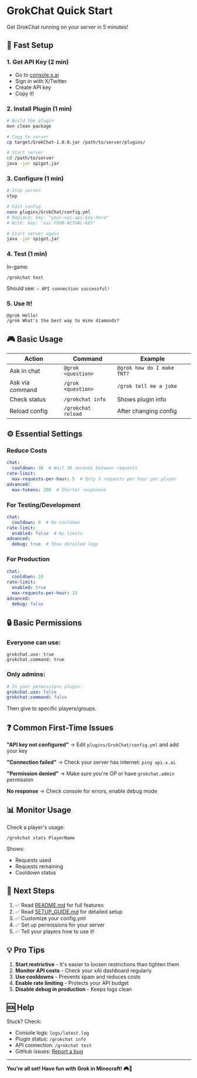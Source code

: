 # GrokChat Quick Start

Get GrokChat running on your server in 5 minutes!

## 🚀 Fast Setup

### 1. Get API Key (2 min)
- Go to [console.x.ai](https://console.x.ai/)
- Sign in with X/Twitter
- Create API key
- Copy it!

### 2. Install Plugin (1 min)
```bash
# Build the plugin
mvn clean package

# Copy to server
cp target/GrokChat-1.0.0.jar /path/to/server/plugins/

# Start server
cd /path/to/server
java -jar spigot.jar
```

### 3. Configure (1 min)
```bash
# Stop server
stop

# Edit config
nano plugins/GrokChat/config.yml
# Replace: key: "your-xai-api-key-here"
# With: key: "xai-YOUR-ACTUAL-KEY"

# Start server again
java -jar spigot.jar
```

### 4. Test (1 min)
In-game:
```
/grokchat test
```

Should see: `✓ API connection successful!`

### 5. Use It!
```
@grok Hello!
/grok What's the best way to mine diamonds?
```

## 🎮 Basic Usage

| Action | Command | Example |
|--------|---------|---------|
| Ask in chat | `@grok <question>` | `@grok how do I make TNT?` |
| Ask via command | `/grok <question>` | `/grok tell me a joke` |
| Check status | `/grokchat info` | Shows plugin info |
| Reload config | `/grokchat reload` | After changing config |

## ⚙️ Essential Settings

### Reduce Costs
```yaml
chat:
  cooldown: 30  # Wait 30 seconds between requests
rate-limit:
  max-requests-per-hour: 5  # Only 5 requests per hour per player
advanced:
  max-tokens: 200  # Shorter responses
```

### For Testing/Development
```yaml
chat:
  cooldown: 0  # No cooldown
rate-limit:
  enabled: false  # No limits
advanced:
  debug: true  # Show detailed logs
```

### For Production
```yaml
chat:
  cooldown: 10
rate-limit:
  enabled: true
  max-requests-per-hour: 15
advanced:
  debug: false
```

## 🔒 Basic Permissions

### Everyone can use:
```
grokchat.use: true
grokchat.command: true
```

### Only admins:
```yaml
# In your permissions plugin:
grokchat.use: false
grokchat.command: false
```

Then give to specific players/groups.

## ❓ Common First-Time Issues

**"API key not configured"**
→ Edit `plugins/GrokChat/config.yml` and add your key

**"Connection failed"**
→ Check your server has internet: `ping api.x.ai`

**"Permission denied"**
→ Make sure you're OP or have `grokchat.admin` permission

**No response**
→ Check console for errors, enable debug mode

## 📊 Monitor Usage

Check a player's usage:
```
/grokchat stats PlayerName
```

Shows:
- Requests used
- Requests remaining
- Cooldown status

## 🎯 Next Steps

1. ✅ Read [README.md](README.md) for full features
2. ✅ Read [SETUP_GUIDE.md](SETUP_GUIDE.md) for detailed setup
3. ✅ Customize your config.yml
4. ✅ Set up permissions for your server
5. ✅ Tell your players how to use it!

## 💡 Pro Tips

1. **Start restrictive** - It's easier to loosen restrictions than tighten them
2. **Monitor API costs** - Check your xAI dashboard regularly
3. **Use cooldowns** - Prevents spam and reduces costs
4. **Enable rate limiting** - Protects your API budget
5. **Disable debug in production** - Keeps logs clean

## 🆘 Help

Stuck? Check:
- Console logs: `logs/latest.log`
- Plugin status: `/grokchat info`
- API connection: `/grokchat test`
- GitHub issues: [Report a bug](https://github.com/yourusername/grokchat/issues)

---

**You're all set! Have fun with Grok in Minecraft! 🎮🤖**


